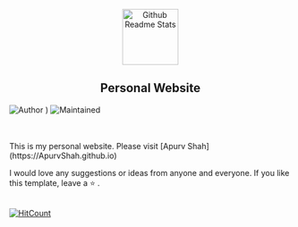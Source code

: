 <p align="center">
 <img width="100px" src="https://res.cloudinary.com/anuraghazra/image/upload/v1594908242/logo_ccswme.svg" align="center" alt="Github Readme Stats" />
 <h2 align="center">Personal Website</h2>
</p>


![Author](https://img.shields.io/badge/author-NidhiSuman03-green)
)
![Maintained](https://img.shields.io/maintenance/yes/2020)

</br>
</br>
This is my personal website. Please visit [Apurv Shah](https://ApurvShah.github.io)

I would love any suggestions or ideas from anyone and everyone. If you like this template, leave a ⭐️ .
</br>
</br>

[![HitCount](http://hits.dwyl.com/ApurvShah007/ApurvShah007.github.io.svg)](http://hits.dwyl.com/ApurvShah007/ApurvShah007.github.io)